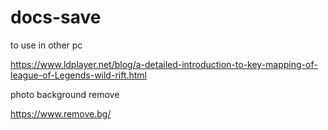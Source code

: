 # docs-save
to use in other pc


https://www.ldplayer.net/blog/a-detailed-introduction-to-key-mapping-of-league-of-Legends-wild-rift.html


photo background remove

https://www.remove.bg/
